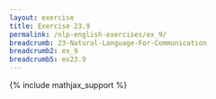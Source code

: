```yaml
---
layout: exercise
title: Exercise 23.9
permalink: /nlp-english-exercises/ex_9/
breadcrumb: 23-Natural-Language-For-Communication
breadcrumb2: ex_9
breadcrumb5: ex23.9
---
```


{% include mathjax_support %}

